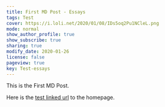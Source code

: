 ```yaml
---
title: First MD Post - Essays
tags: Test
cover: https://i.loli.net/2020/01/08/IDs5oq2Pu1NCleL.png
mode: normal
show_author_profile: true
show_subscribe: true
sharing: true
modify_date: 2020-01-26
license: false
pageview: true
key: Test-essays
---
```


This is the First MD Post.
<!--more-->

Here is the [test linked url](https://zmei.moe) to the homepage.